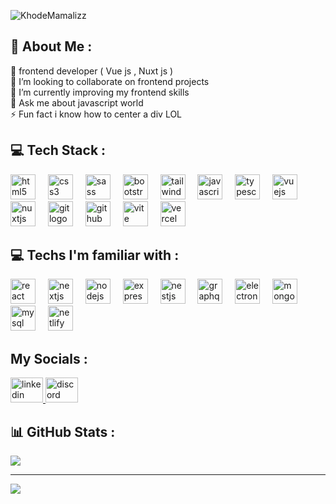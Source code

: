 ![KhodeMamalizz](https://capsule-render.vercel.app/api?type=venom&height=150&color=gradient&text=Hey%20%20there👋&section=header&reversal=false&textBg=false&fontAlign=42&animation=fadeIn&rotate=0&desc=I'm%20Mamalizz-dev&fontAlignY=41&descAlignY=76&descAlign=64&fontSize=50&descSize=25)


<h2 align="left">💫 About Me :</h2>
🔭 frontend developer ( Vue js , Nuxt js )<br>👯 I’m looking to collaborate on frontend projects<br>🌱 I’m currently improving my frontend skills<br>💬 Ask me about javascript world<br>⚡ Fun fact i know how to center  a div LOL

<h2 align="left">💻 Tech Stack :</h2>
<div align="left">
  <img src="https://skillicons.dev/icons?i=html" height="40" alt="html5 logo"  />
  <img width="12" />
  <img src="https://skillicons.dev/icons?i=css" height="40" alt="css3 logo"  />
  <img width="12" />
  <img src="https://skillicons.dev/icons?i=sass" height="40" alt="sass logo"  />
  <img width="12" />
  <img src="https://skillicons.dev/icons?i=bootstrap" height="40" alt="bootstrap logo"  />
  <img width="12" />
  <img src="https://skillicons.dev/icons?i=tailwind" height="40" alt="tailwindcss logo"  />
  <img width="12" />
  <img src="https://skillicons.dev/icons?i=js" height="40" alt="javascript logo"  />
  <img width="12" />
  <img src="https://skillicons.dev/icons?i=ts" height="40" alt="typescript logo"  />
  <img width="12" />
  <img src="https://skillicons.dev/icons?i=vue" height="40" alt="vuejs logo"  />
  <img width="12" />
  <img src="https://skillicons.dev/icons?i=nuxtjs" height="40" alt="nuxtjs logo"  />
  <img width="12" />
  <img src="https://skillicons.dev/icons?i=git" height="40" alt="git logo"  />
  <img width="12" />
  <img src="https://skillicons.dev/icons?i=github" height="40" alt="github logo"  />
  <img width="12" />
  <img src="https://skillicons.dev/icons?i=vite" height="40" alt="vite logo"  />
  <img width="12" />
  <img src="https://skillicons.dev/icons?i=vercel" height="40" alt="vercel logo"  />

</div>

###

<h2 align="left">💻 Techs I'm familiar with :</h2>
<div align="left">
    <img src="https://skillicons.dev/icons?i=react" height="40" alt="react logo"  />
    <img width="12" />
    <img src="https://skillicons.dev/icons?i=nextjs" height="40" alt="nextjs logo"  />
    <img width="12" />
    <img src="https://skillicons.dev/icons?i=nodejs" height="40" alt="nodejs logo"  />
    <img width="12" />
    <img src="https://skillicons.dev/icons?i=express" height="40" alt="express logo"  />
    <img width="12" />
    <img src="https://skillicons.dev/icons?i=nestjs" height="40" alt="nestjs logo"  />
    <img width="12" />
    <img src="https://skillicons.dev/icons?i=graphql" height="40" alt="graphql logo"  />
    <img width="12" />
    <img src="https://skillicons.dev/icons?i=electron" height="40" alt="electron logo"  />
    <img width="12" />
    <img src="https://skillicons.dev/icons?i=mongodb" height="40" alt="mongodb logo"  />
    <img width="12" />
    <img src="https://skillicons.dev/icons?i=mysql" height="40" alt="mysql logo"  />
    <img width="12" />
    <img src="https://skillicons.dev/icons?i=netlify" height="40" alt="netlify logo"  />
    <img width="12" />
</div>

<h2 align="left">My Socials :</h2>
<div align="left">
  <a href="https://www.linkedin.com/in/mohammad-hossein-ghorbani-5535242b5/" target="_blank">
    <img src="https://raw.githubusercontent.com/maurodesouza/profile-readme-generator/master/src/assets/icons/social/linkedin/default.svg" width="52" height="40" alt="linkedin logo"  />
  </a>
  <a href="https://discord.com/users/mamalizz/" target="_blank">
    <img src="https://raw.githubusercontent.com/maurodesouza/profile-readme-generator/master/src/assets/icons/social/discord/default.svg" width="52" height="40" alt="discord logo"  />
  </a>
</div>

<h2 align="left">📊 GitHub Stats :</h2>

![](https://github-readme-stats.vercel.app/api/top-langs/?username=mamalizz-dev&theme=vue-dark&hide_border=false&include_all_commits=true&count_private=true&layout=compact)

---
[![](https://visitcount.itsvg.in/api?id=KhodeMamalizz&icon=5&color=8)](https://visitcount.itsvg.in)

<!-- Proudly created with GPRM ( https://gprm.itsvg.in ) -->
